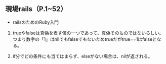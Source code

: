 ## 現場rails（P.1~52）  
- railsのためのRuby入門  
1. trueやfalseは真偽を表す値の一つであって、真偽そのものではないらしい。つまり数字の「1」はnilでもfalseでもないためtrueだがtrue==1はfalseとなる。  

2. if分でどの条件にも当てはまらず、elseがない場合は、nilが返される。